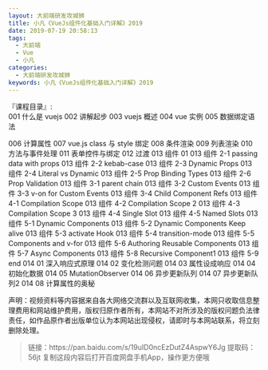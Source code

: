 ```yaml
---
layout: 大前端研发攻城狮
title: 小凡《VueJs组件化基础入门详解》2019
date: 2019-07-19 20:58:13
tags:
  - 大前端
  - Vue
  - 小凡
categories:
  - 大前端研发攻城狮
keywords: 小凡《VueJs组件化基础入门详解》2019
---
```

『课程目录』:  
001 什么是 vuejs
002 讲解起步
003 vuejs 概述
004 vue 实例
005 数据绑定语法
<!-- more --> 
006 计算属性
007 vue.js class 与 style 绑定
008 条件渲染
009 列表渲染
010 方法与事件处理
011 表单控件与绑定
012 过渡
013 组件 01
013 组件 2-1 passing data with props
013 组件 2-2 kebab-case
013 组件 2-3 Dynamic Props
013 组件 2-4 Literal vs Dynamic
013 组件 2-5 Prop Binding Types
013 组件 2-6 Prop Validation
013 组件 3-1 parent chain
013 组件 3-2 Custom Events
013 组件 3-3 v-on for Custom Events
013 组件 3-4 Child Component Refs
013 组件 4-1 Compilation Scope
013 组件 4-2 Compilation Scope 2
013 组件 4-3 Compilation Scope 3
013 组件 4-4 Single Slot
013 组件 4-5 Named Slots
013 组件 5-1 Dynamic Components
013 组件 5-2 Dynamic Components Keep alive
013 组件 5-3 activate Hook
013 组件 5-4 transition-mode
013 组件 5-5 Components and v-for
013 组件 5-6 Authoring Reusable Components
013 组件 5-7 Async Components
013 组件 5-8 Recursive Component1
013 组件 5-9 end
014 01 深入响应式原理
014 02 变化检测问题
014 03 属性设成响应
014 04 初始化数据
014 05 MutationObserver
014 06 异步更新队列
014 07 异步更新队列2
014 08 计算属性的奥秘

<div class="post-copyright">
    <div class="post-copyright__author">
      <span class="post-copyright-meta">声明：视频资料等内容据来自各大网络交流群以及互联网收集，本网只收取信息整理费用和网站维护费用，版权归原作者所有，本网站不对所涉及的版权问题负法律责任，如作品原作者出版单位认为本网站出现侵权，请即时与本网站联系，将立刻删除处理。 </span>
    </div>
</div>

<blockquote class="blockquote-center">
链接：https://pan.baidu.com/s/19uID0ncEzDutZ4AspwY6Jg 
提取码：56jt 
复制这段内容后打开百度网盘手机App，操作更方便哦
</blockquote>


